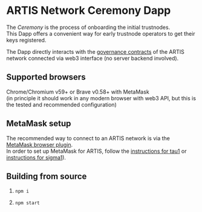# ARTIS Network Ceremony Dapp

The _Ceremony_ is the process of onboarding the initial trustnodes.  
This Dapp offers a convenient way for early trustnode operators to get their keys registered.

The Dapp directly interacts with the [governance contracts](https://github.com/lab10-coop/artis-network-consensus-contracts) of the ARTIS network connected via web3 interface (no server backend involved).

## Supported browsers

Chrome/Chromium v59+ or Brave v0.58+ with MetaMask   
(in principle it should work in any modern browser with web3 API, but this is the tested and recommended configuration)

## MetaMask setup

The recommended way to connect to an ARTIS network is via the [MetaMask browser plugin](http://metamask.io/).  
In order to set up MetaMask for ARTIS, follow the [instructions for tau1](https://github.com/lab10-coop/tau1#use-with-metamask) or [instructions for sigma1](https://github.com/lab10-coop/sigma1#use-with-metamask)).

## Building from source

1) `npm i`

2) `npm start`
